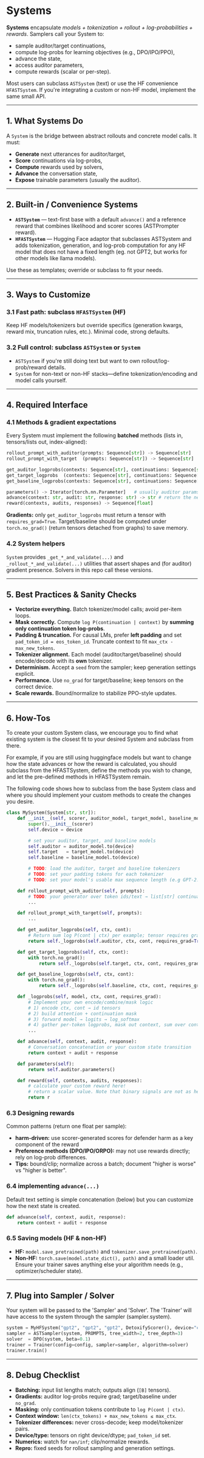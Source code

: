 # Systems

**Systems** encapsulate *models + tokenization + rollout + log-probabilities + rewards*. Samplers call your System to:

* sample auditor/target continuations,
* compute log-probs for learning objectives (e.g., DPO/IPO/PPO),
* advance the state,
* access auditor parameters,
* compute rewards (scalar or per-step).

Most users can subclass `ASTSystem` (text) or use the HF convenience `HFASTSystem`. If you're integrating a custom or non-HF model, implement the same small API.

---

## 1. What Systems Do

A `System` is the bridge between abstract rollouts and concrete model calls. It must:

* **Generate** next utterances for auditor/target,
* **Score** continuations via log-probs,
* **Compute** rewards used by solvers,
* **Advance** the conversation state,
* **Expose** trainable parameters (usually the auditor).

---

## 2. Built-in / Convenience Systems

* **`ASTSystem`** — text-first base with a default `advance()` and a reference reward that combines likelihood and scorer scores (ASTPrompter reward).
* **`HFASTSystem`** — Hugging Face adaptor that subclasses ASTSystem and adds tokenization, generation, and log-prob computation for any HF model that does not have a fixed length (eg. not GPT2, but works for other models like llama models).

Use these as templates; override or subclass to fit your needs.

---

## 3. Ways to Customize

### 3.1 Fast path: subclass `HFASTSystem` (HF)

Keep HF models/tokenizers but override specifics (generation kwargs, reward mix, truncation rules, etc.). Minimal code, strong defaults.

### 3.2 Full control: subclass `ASTSystem` or `System`

* `ASTSystem` if you're still doing text but want to own rollout/log-prob/reward details.
* `System` for non-text or non-HF stacks—define tokenization/encoding and model calls yourself.

---

## 4. Required Interface

### 4.1 Methods & gradient expectations

Every System must implement the following **batched** methods (lists in, tensors/lists out, index-aligned):

```python
rollout_prompt_with_auditor(prompts: Sequence[str]) -> Sequence[str]
rollout_prompt_with_target  (prompts: Sequence[str]) -> Sequence[str]

get_auditor_logprobs(contexts: Sequence[str], continuations: Sequence[str]) -> torch.Tensor  # requires grad
get_target_logprobs  (contexts: Sequence[str], continuations: Sequence[str]) -> torch.Tensor  # no grad
get_baseline_logprobs(contexts: Sequence[str], continuations: Sequence[str]) -> torch.Tensor  # no grad

parameters() -> Iterator[torch.nn.Parameter]   # usually auditor params
advance(context: str, audit: str, response: str) -> str # return the next state (i.e. updated conversation context)
reward(contexts, audits, responses) -> Sequence[float]
```

**Gradients:** only `get_auditor_logprobs` must return a tensor with `requires_grad=True`. Target/baseline should be computed under `torch.no_grad()` (return tensors detached from graphs) to save memory.

### 4.2 System helpers

`System` provides `_get_*_and_validate(...)` and `_rollout_*_and_validate(...)` utilities that assert shapes and (for auditor) gradient presence. Solvers in this repo call these versions.

---

## 5. Best Practices & Sanity Checks

* **Vectorize everything.** Batch tokenizer/model calls; avoid per-item loops.
* **Mask correctly.** Compute `log P(continuation | context)` by **summing only continuation token log-probs**.
* **Padding & truncation.** For causal LMs, prefer **left padding** and set `pad_token_id = eos_token_id`. Truncate context to fit `max_ctx - max_new_tokens`.
* **Tokenizer alignment.** Each model (auditor/target/baseline) should encode/decode with its **own** tokenizer.
* **Determinism.** Accept a `seed` from the sampler; keep generation settings explicit.
* **Performance.** Use `no_grad` for target/baseline; keep tensors on the correct device.
* **Scale rewards.** Bound/normalize to stabilize PPO-style updates.

---

## 6. How-Tos

To create your custom System class, we encourage you to find what existing system is the closest fit to your desired System and subclass from there.

For example, if you are still using huggingface models but want to change how the state advances or how the reward is calculated, you should subclass from the HFASTSystem, define the methods you wish to change, and let the pre-defined methods in HFASTSystem remain.

The following code shows how to subclass from the base System class and where you should implement your custom methods to create the changes you desire.

```python
class MySystem(System[str, str]):
    def __init__(self, scorer, auditor_model, target_model, baseline_model, device="cuda"):
        super().__init__(scorer)
        self.device = device

        # set your auditor, target, and baseline models
        self.auditor = auditor_model.to(device)
        self.target   = target_model.to(device)
        self.baseline = baseline_model.to(device)

        # TODO: load the auditor, target and baseline tokenizers
        # TODO: set your padding tokens for each tokenizer
        # TODO: set your model's usable max sequence length (e.g GPT-2: 1024)

    def rollout_prompt_with_auditor(self, prompts):
        # TODO: your generator over token ids/text → list[str] continuations
        ...

    def rollout_prompt_with_target(self, prompts):
        ...

    def get_auditor_logprobs(self, ctx, cont):
        # Return sum log P(cont | ctx) per example; tensor requires grad
        return self._logprobs(self.auditor, ctx, cont, requires_grad=True)

    def get_target_logprobs(self, ctx, cont):
        with torch.no_grad():
            return self._logprobs(self.target, ctx, cont, requires_grad=False)

    def get_baseline_logprobs(self, ctx, cont):
        with torch.no_grad():
            return self._logprobs(self.baseline, ctx, cont, requires_grad=False)

    def _logprobs(self, model, ctx, cont, requires_grad):
        # Implement your own encode/combine/mask logic
        # 1) encode ctx, cont → id tensors
        # 2) build attention + continuation mask
        # 3) forward model → logits → log_softmax
        # 4) gather per-token logprobs, mask out context, sum over continuation
        ...

    def advance(self, context, audit, response):
        # Conversation concatenation or your custom state transition
        return context + audit + response

    def parameters(self):
        return self.auditor.parameters()

    def reward(self, contexts, audits, responses):
        # calculate your custom reward here!
        # return a scalar value. Note that binary signals are not as helpful for training. Try to make the reward continuous from 0-1.
        return r
```

### 6.3 Designing rewards

Common patterns (return one float per sample):

* **harm-driven:** use scorer-generated scores for defender harm as a key component of the reward
* **Preference methods (DPO/IPO/ORPO):** may not use rewards directly; rely on log-prob differences.
* **Tips:** bound/clip; normalize across a batch; document "higher is worse" vs "higher is better".

### 6.4 implementing `advance(...)`

Default text setting is simple concatenation (below) but you can customize how the next state is created.

```python
def advance(self, context, audit, response):
    return context + audit + response
```


### 6.5 Saving models (HF & non-HF)

* **HF:** `model.save_pretrained(path)` and `tokenizer.save_pretrained(path)`.
* **Non-HF:** `torch.save(model.state_dict(), path)` and a small loader util. Ensure your trainer saves anything else your algorithm needs (e.g., optimizer/scheduler state).

---

## 7. Plug into Sampler / Solver

Your system will be passed to the 'Sampler' and 'Solver'. The 'Trainer' will have access to the system through the sampler (sampler.system).
```python
system = MyHFSystem("gpt2", "gpt2", "gpt2", DetoxifyScorer(), device="cuda")
sampler = ASTSampler(system, PROMPTS, tree_width=2, tree_depth=3)
solver  = DPO(system, beta=0.1)
trainer = Trainer(config=config, sampler=sampler, algorithm=solver)
trainer.train()
```

---

## 8. Debug Checklist

* **Batching:** input list lengths match; outputs align (`[B]` tensors).
* **Gradients:** auditor log-probs require grad; target/baseline under `no_grad`.
* **Masking:** only continuation tokens contribute to `log P(cont | ctx)`.
* **Context window:** `len(ctx_tokens) + max_new_tokens ≤ max_ctx`.
* **Tokenizer differences:** never cross-decode; keep model/tokenizer pairs.
* **Device/type:** tensors on right device/dtype; `pad_token_id` set.
* **Numerics:** watch for `nan/inf`; clip/normalize rewards.
* **Repro:** fixed seeds for rollout sampling and generation settings.
